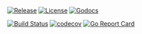 
[![Release](https://img.shields.io/github/release/trustbloc/edge-store.svg?style=flat-square)](https://github.com/trustbloc/edge-store/releases/latest)
[![License](https://img.shields.io/badge/License-Apache%202.0-blue.svg)](https://raw.githubusercontent.com/trustbloc/edge-store/master/LICENSE)
[![Godocs](https://img.shields.io/badge/godoc-reference-blue.svg)](https://godoc.org/github.com/trustbloc/edge-store)

[![Build Status](https://dev.azure.com/trustbloc/edge/_apis/build/status/trustbloc.edge-store?branchName=master)](https://dev.azure.com/trustbloc/edge/_build/latest?definitionId=27&branchName=master)
[![codecov](https://codecov.io/gh/trustbloc/edge-store/branch/master/graph/badge.svg)](https://codecov.io/gh/trustbloc/edge-store)
[![Go Report Card](https://goreportcard.com/badge/github.com/trustbloc/edge-store)](https://goreportcard.com/report/github.com/trustbloc/edge-store)
